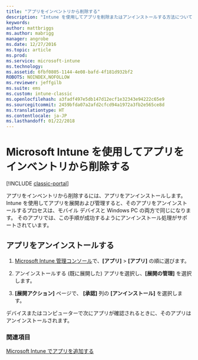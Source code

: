 ```yaml
---
title: "アプリをインベントリから削除する"
description: "Intune を使用してアプリを削除またはアンインストールする方法について説明します。"
keywords: 
author: mattbriggs
ms.author: mabrigg
manager: angrobe
ms.date: 12/27/2016
ms.topic: article
ms.prod: 
ms.service: microsoft-intune
ms.technology: 
ms.assetid: 6fbf0805-1144-4e08-bafd-4f181d932bf2
ROBOTS: NOINDEX,NOFOLLOW
ms.reviewer: jeffgilb
ms.suite: ems
ms.custom: intune-classic
ms.openlocfilehash: a3fadf497e5db147d12ecf1e32343e94222c65e9
ms.sourcegitcommit: 2459bfda07a2afd2cfcd94a1972a3fb2e565ce8d
ms.translationtype: HT
ms.contentlocale: ja-JP
ms.lasthandoff: 01/22/2018
---
```

# <a name="retire-apps-using-microsoft-intune"></a>Microsoft Intune を使用してアプリをインベントリから削除する

[!INCLUDE [classic-portal](../includes/classic-portal.md)]

アプリをインベントリから削除するには、アプリをアンインストールします。 Intune を使用してアプリを展開および管理すると、そのアプリをアンインストールするプロセスは、モバイル デバイスと Windows PC の両方で同じになります。 そのアプリでは、この手順が成功するようにアンインストール処理がサポートされています。

## <a name="uninstall-an-app"></a>アプリをアンインストールする

1.  [Microsoft Intune 管理コンソール](https://manage.microsoft.com)で、**[アプリ]** &gt; **[アプリ]** の順に選びます。

2.  アンインストールする (既に展開した) アプリを選択し、**[展開の管理]** を選択します。

3.  **[展開アクション]** ページで、 **[承認]** 列の **[アンインストール]** を選択します。

デバイスまたはコンピューターで次にアプリが確認されるときに、そのアプリはアンインストールされます。

### <a name="see-also"></a>関連項目
[Microsoft Intune でアプリを追加する](add-apps.md)
